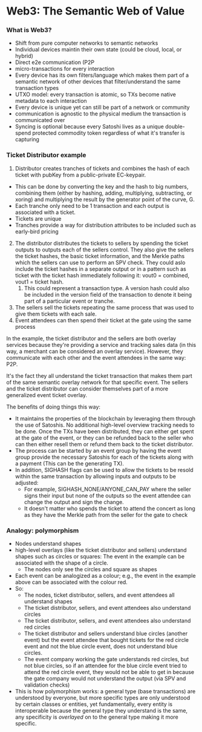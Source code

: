 # Web3: The Semantic Web of Value

### What is Web3?

* Shift from pure computer networks to semantic networks
* Individual devices maintin their own state (could be cloud, local, or hybrid)
* Direct e2e communication (P2P
* micro-transactions for every interaction
* Every device has its own filters/language which makes them part of a semantic network of other devices that filter/understand the same transaction types
* UTXO model: every transaction is atomic, so TXs become native metadata to each interaction
* Every device is unique yet can still be part of a network or community
* communication is agnostic to the physical medium the transaction is communicated over
* Syncing is optional because every Satoshi lives as a unique double-spend protected commodity token regardless of what it's transfer is capturing

### Ticket Distributor example

1. Distributor creates tranches of tickets and combines the hash of each ticket with pubKey from a public-private EC-keypair.

* This can be done by converting the key and the hash to big numbers, combining them (either by hashing, adding, multiplying, subtracting, or xoring) and multiplying the result by the generator point of the curve, G.
* Each tranche only need to be 1 transaction and each output is associated with a ticket.
* Tickets are unique
* Tranches provide a way for distribution attributes to be included such as early-bird pricing

2. The distributor distributes the tickets to sellers by spending the ticket outputs to outputs each of the sellers control. They also give the sellers the ticket hashes, the basic ticket information, and the Merkle paths which the sellers can use to perform an SPV check. They could aslo include the ticket hashes in a separate output or in a pattern such as ticket with the ticket hash immediately following it: vout0 = combined, vout1 = ticket hash.
   1. This could represent a transaction type. A version hash could also be included in the version field of the transaction to denote it being part of a particular event or tranche.
3. The sellers sell the tickets repeating the same process that was used to give them tickets with each sale.
4. Event attendees can then spend their ticket at the gate using the same process

In the example, the ticket distributor and the sellers are both overlay services because they're providing a service and tracking sales data (in this way, a merchant can be considered an overlay service). However, they communicate with each other and the event attendees in the same way: P2P.

It's the fact they all understand the ticket transaction that makes them part of the same semantic overlay network for that specific event. The sellers and the ticket distributor can consider themselves part of a more generalized event ticket overlay.

The benefits of doing things this way:

* It maintains the properties of the blockchain by leveraging them through the use of Satoshis. No additional high-level overview tracking needs to be done. Once the TXs have been distributed, they can either get spent at the gate of the event, or they can be refunded back to the seller who can then either resell them or refund them back to the ticket distributor.
* The process can be started by an event group by having the event group provide the necessary Satoshis for each of the tickets along with a payment (This can be the generating TX).
* In addition, SIGHASH flags can be used to allow the tickets to be resold within the same transaction by allowing inputs and outputs to be adjusted:
  * For example, SIGHASH\_NONE/ANYONE\_CAN\_PAY where the seller signs their input but none of the outputs so the event attendee can change the output and sign the change.
  * It doesn't matter who spends the ticket to attend the concert as long as they have the Merkle path from the seller for the gate to check

### Analogy: polymorphism

* Nodes understand shapes
* high-level overlays (like the ticket distributor and sellers) understand shapes such as circles or squares: The event in the example can be associated with the shape of a circle.
  * The nodes only see the circles and square as shapes
* Each event can be analogized as a colour; e.g., the event in the example above can be associated with the colour red.
* So:
  * The nodes, ticket distributor, sellers, and event attendees all understand shapes
  * The ticket distributor, sellers, and event attendees also understand circles
  * The ticket distributor, sellers, and event attendees also understand red circles
  * The ticket distributor and sellers understand blue circles (another event) but the event attendee that bought tickets for the red circle event and not the blue circle event, does not understand blue circles.
  * The event company working the gate understands red circles, but not blue circles, so if an attendee for the blue circle event tried to attend the red circle event, they would not be able to get in because the gate company would not understand the output (via SPV and validation checks)
* This is how polymorphism works: a general type (base transactions)  are understood by everyone, but more specific types are only understood by certain classes or entities, yet fundamentally, every entity is interoperable because the general type they understand is the same, any specificity is _overlayed_ on to the general type making it more specific.

